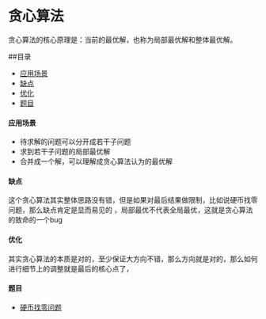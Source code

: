 # 贪心算法
贪心算法的核心原理是：当前的最优解，也称为局部最优解和整体最优解。

##目录
- [应用场景](####应用场景)
- [缺点](####缺点)
- [优化](####优化)
- [题目](####题目)



#### 应用场景

 - 待求解的问题可以分开成若干子问题
- 求到若干子问题的局部最优解
- 合并成一个解，可以理解成贪心算法认为的最优解

#### 缺点
这个贪心算法其实整体思路没有错，但是如果对最后结果做限制，比如说硬币找零问题，那么缺点肯定是显而易见的
，局部最优不代表全局最优，这就是贪心算法的致命的一个bug

#### 优化
其实贪心算法的本质是对的，至少保证大方向不错，那么方向就是对的，那么如何进行细节上的调整就是最后的核心点了，



#### 题目
- [硬币找零问题](https://leetcode-cn.com/problems/gaM7Ch/)
